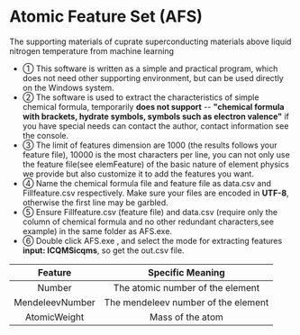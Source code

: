 # Atomic Feature Set (AFS)  
The supporting materials of cuprate superconducting materials above liquid nitrogen temperature from machine learning  
- ① This software is written as a simple and practical program, which does not need other supporting environment, but can be used directly on the Windows system.  
- ② The software is used to extract the characteristics of simple chemical formula, temporarily **does not support** -- **"chemical formula with brackets, hydrate symbols, symbols such as electron valence"** if you have special needs can contact the author, contact information see the console.  
- ③ The limit of features dimension are 1000 (the results follows your feature file), 10000 is the most characters per line, you can not only use the feature file(see elemFeature) of the basic nature of element physics we provide but also customize it to add the features you want.  
- ④ Name the chemical formula file and feature file as data.csv and Fillfeature.csv respectively. Make sure your files are encoded in **UTF-8**, otherwise the first line may be garbled.  
- ⑤ Ensure Fillfeature.csv (feature file) and data.csv (require only the column of chemical formula and no other redundant characters,see example) in the same folder as AFS.exe.   
- ⑥ Double click AFS.exe , and select the mode for extracting features **input: ICQMSicqms**, so get the out.csv file.  


| Feature | Specific Meaning |   
| :----:| :----: |  
| Number | The atomic number of the element |  
| MendeleevNumber | The mendeleev number of the element |  
| AtomicWeight | Mass of the atom |  
